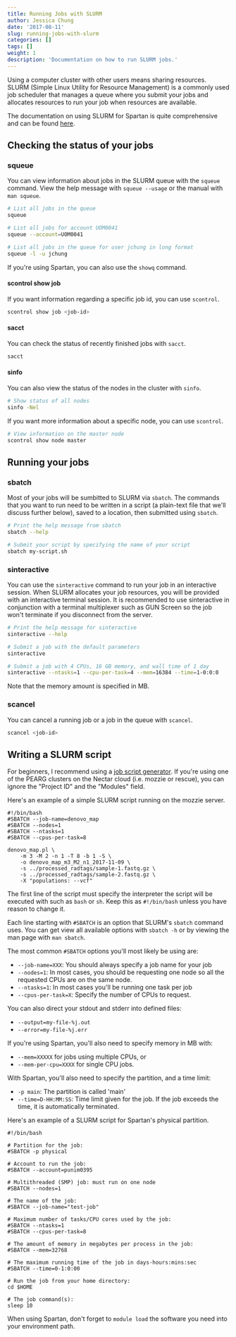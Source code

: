 ```yaml
---
title: Running Jobs with SLURM
author: Jessica Chung
date: '2017-08-11'
slug: running-jobs-with-slurm
categories: []
tags: []
weight: 1
description: 'Documentation on how to run SLURM jobs.'
---
```



Using a computer cluster with other users means sharing resources. SLURM 
(Simple Linux Utility for Resource Management) is a commonly used job scheduler
that manages a queue where you submit your jobs and allocates
resources to run your job when resources are available.

The documentation on using SLURM for Spartan is quite 
comprehensive and can be found
[here](https://dashboard.hpc.unimelb.edu.au/job_submission/).


## Checking the status of your jobs

### squeue

You can view information about jobs in the SLURM queue with the `squeue`
command. View the help message with `squeue --usage` or the manual with 
`man squeue`.

```bash
# List all jobs in the queue
squeue

# List all jobs for account UOM0041
squeue --account=UOM0041

# List all jobs in the queue for user jchung in long format
squeue -l -u jchung
```

If you're using Spartan, you can also use the `showq` command.

#### scontrol show job

If you want information regarding a specific job id, you can use `scontrol`.

```bash
scontrol show job <job-id>
```

#### sacct

You can check the status of recently finished jobs with `sacct`.

```bash
sacct
```

#### sinfo

You can also view the status of the nodes in the cluster with `sinfo`.

```bash
# Show status of all nodes
sinfo -Nel
```

If you want more information about a specific node, you can use `scontrol`.

```bash
# View information on the master node
scontrol show node master
```


## Running your jobs

### sbatch

Most of your jobs will be sumbitted to SLURM via `sbatch`. The commands that
you want to run need to be written in a script (a plain-text file that we'll
discuss further below), saved to a location, then submitted using `sbatch`.

```bash
# Print the help message from sbatch
sbatch --help

# Submit your script by specifying the name of your script
sbatch my-script.sh
```

### sinteractive

You can use the `sinteractive` command to run your job in an interactive
session. When SLURM allocates your job resources, you will be provided with
an interactive terminal session. It is recommended to use sinteractive in
conjunction with a terminal multiplexer such as GUN Screen so the job won't
terminate if you disconnect from the server.

```bash
# Print the help message for sinteractive
sinteractive --help

# Submit a job with the default parameters
sinteractive

# Submit a job with 4 CPUs, 16 GB memory, and wall time of 1 day
sinteractive --ntasks=1 --cpu-per-task=4 --mem=16384 --time=1-0:0:0
```

Note that the memory amount is specified in MB.

### scancel

You can cancel a running job or a job in the queue with `scancel`.

```bash
scancel <job-id>
```

## Writing a SLURM script

For beginners, I recommend using a 
[job script generator](https://dashboard.hpc.unimelb.edu.au/forms/script_generator/).
If you're using one of the PEARG clusters on the Nectar cloud (i.e. mozzie or 
rescue), you can ignore the "Project ID" and the "Modules" field.

Here's an example of a simple SLURM script running on the mozzie server.

```text
#!/bin/bash
#SBATCH --job-name=denovo_map
#SBATCH --nodes=1
#SBATCH --ntasks=1
#SBATCH --cpus-per-task=8

denovo_map.pl \
    -m 3 -M 2 -n 1 -T 8 -b 1 -S \
    -o denovo_map_m3_M2_n1_2017-11-09 \
    -s ../processed_radtags/sample-1.fastq.gz \
    -s ../processed_radtags/sample-2.fastq.gz \
    -X "populations: --vcf"
```

The first line of the script must specify the interpreter the script will be
executed with such as `bash` or `sh`. Keep this as `#!/bin/bash` unless you
have reason to change it.

Each line starting with `#SBATCH` is an option that SLURM's `sbatch` command 
uses. You can get view all available options with `sbatch -h` or by viewing 
the man page with `man sbatch`.

The most common `#SBATCH` options you'll most likely be using are:

* `--job-name=XXX`: You should always specify a job name for your job
* `--nodes=1`: In most cases, you should be requesting one node so all the
  requested CPUs are on the same node.
* `--ntasks=1`: In most cases you'll be running one task per job
* `--cpus-per-task=X`: Specify the number of CPUs to request.

You can also direct your stdout and stderr into defined files:

* `--output=my-file-%j.out`
* `--error=my-file-%j.err`

If you're using Spartan, you'll also need to specify memory in MB with:

* `--mem=XXXXX` for jobs using multiple CPUs, or
* `--mem-per-cpu=XXXX` for single CPU jobs.

With Spartan, you'll also need to specify the partition, and a time limit:

* `-p main`: The partition is called 'main'
* `--time=D-HH:MM:SS`: Time limit given for the job. If the job exceeds the time,
   it is automatically terminated.

Here's an example of a SLURM script for Spartan's physical partition.

```text
#!/bin/bash

# Partition for the job:
#SBATCH -p physical

# Account to run the job:
#SBATCH --account=punim0395

# Multithreaded (SMP) job: must run on one node
#SBATCH --nodes=1

# The name of the job:
#SBATCH --job-name="test-job"

# Maximum number of tasks/CPU cores used by the job:
#SBATCH --ntasks=1
#SBATCH --cpus-per-task=8

# The amount of memory in megabytes per process in the job:
#SBATCH --mem=32768

# The maximum running time of the job in days-hours:mins:sec
#SBATCH --time=0-1:0:00

# Run the job from your home directory:
cd $HOME

# The job command(s):
sleep 10
```

When using Spartan, don't forget to `module load` the software you
need into your environment path.
